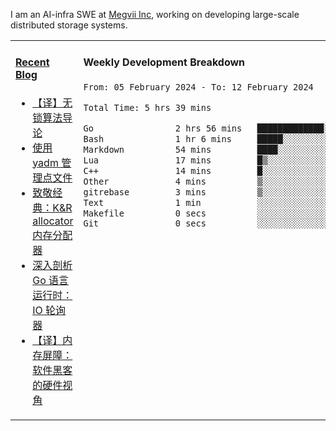 I am an AI-infra SWE at [Megvii Inc](https://en.megvii.com/), working on developing large-scale distributed storage systems.

<table width="960px">
<tr>
<td valign="top" width="50%">

#### <a href="https://www.kongjun18.me" target="_blank">Recent Blog</a>

<!-- BLOG-POST-LIST:START -->
- [【译】无锁算法导论](https://kongjun18.github.io/posts/2023/07/14/)
- [使用 yadm 管理点文件](https://kongjun18.github.io/posts/2023/04/07/)
- [致敬经典：K&amp;R allocator 内存分配器](https://kongjun18.github.io/posts/2022/12/12/)
- [深入剖析 Go 语言运行时：IO 轮询器](https://kongjun18.github.io/posts/2022/11/21/)
- [【译】内存屏障：软件黑客的硬件视角](https://kongjun18.github.io/posts/2022/11/03/)
<!-- BLOG-POST-LIST:END -->

</td>
<td valign="top" width="50%">

#### Weekly Development Breakdown

<!--START_SECTION:waka-->

```txt
From: 05 February 2024 - To: 12 February 2024

Total Time: 5 hrs 39 mins

Go                2 hrs 56 mins   █████████████░░░░░░░░░░░░   52.02 %
Bash              1 hr 6 mins     █████░░░░░░░░░░░░░░░░░░░░   19.58 %
Markdown          54 mins         ████░░░░░░░░░░░░░░░░░░░░░   15.91 %
Lua               17 mins         █▒░░░░░░░░░░░░░░░░░░░░░░░   05.20 %
C++               14 mins         █░░░░░░░░░░░░░░░░░░░░░░░░   04.34 %
Other             4 mins          ▒░░░░░░░░░░░░░░░░░░░░░░░░   01.29 %
gitrebase         3 mins          ▒░░░░░░░░░░░░░░░░░░░░░░░░   01.11 %
Text              1 min           ░░░░░░░░░░░░░░░░░░░░░░░░░   00.33 %
Makefile          0 secs          ░░░░░░░░░░░░░░░░░░░░░░░░░   00.12 %
Git               0 secs          ░░░░░░░░░░░░░░░░░░░░░░░░░   00.09 %
```

<!--END_SECTION:waka-->
</td>
</tr>

</table>
